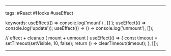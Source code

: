 ____

tags: #React #Hooks #useEffect 

keywords:
useEffect(() => console.log('mount') , [] );
useEffect(() => console.log('update'));
useEffect(() => () => console.log('unmount'), []);

// effect + cleanup ( mount + unmount )
useEffect(() => {
	const timeout = setTimeout(setVisible, 10, false);
	return () => clearTimeout(timeout);
}, []);

_____

